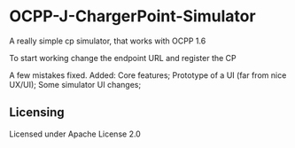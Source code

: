 # OCPP-J-ChargerPoint-Simulator
A really simple cp simulator, that works with OCPP 1.6

To start working change the endpoint URL and register the CP

A few mistakes fixed.
Added:
Core features;
Prototype of a UI (far from nice UX/UI);
Some simulator UI changes;

## Licensing
Licensed under Apache License 2.0
